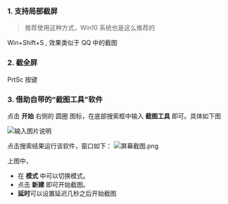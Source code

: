 
### 1. 支持局部截屏

>推荐使用这种方式，Win10 系统也是这么推荐的

Win+Shift+S  , 效果类似于 QQ 中的截图

### 2. 截全屏

PrtSc 按键

### 3. 借助自带的“截图工具”软件

点击 **开始** 右侧的 圆圈 图标，在底部搜索框中输入 **截图工具** 即可。具体如下图

![输入图片说明](https://gitee.com/uploads/images/2018/0224/223929_16f1457a_930142.png "屏幕截图.png")


点击搜索结果运行该软件，窗口如下：
![](https://gitee.com/uploads/images/2018/0224/224232_9a2be732_930142.png "屏幕截图.png")

上图中，
* 在 **模式** 中可以切换模式。
* 点击 **新建** 即可开始截图。
* **延时**可以设置延迟几秒之后开始截图